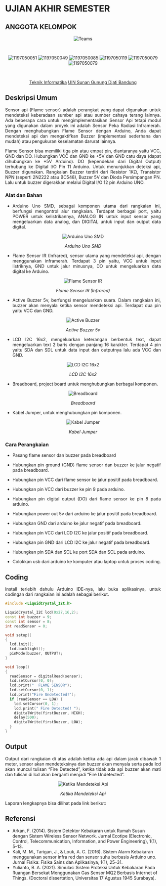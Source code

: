 # UJIAN AKHIR SEMESTER
## ANGGOTA KELOMPOK
<div align='center'>
 
![Teams](https://img.shields.io/badge/Anggota%20Kelompok-Kelompok%207-purple)
 
<br>
 
![1197050051](https://img.shields.io/badge/103-Muhammad%20Syamil%20Hamami-blue)
![1197050049](https://img.shields.io/badge/107-Nada%20Fadhillah%20Balqis-blue)
![1197050085](https://img.shields.io/badge/113-Nur%20Halizah-blue)
![1197050119](https://img.shields.io/badge/121-Ridwan%20Ahmad%20Fauzan-blue)
![1197050079](https://img.shields.io/badge/136-Sopian%20Abdul%20Malik-blue)
![1197050079](https://img.shields.io/badge/142-Wildan%20Sophal%20Jamil-blue)
 
<br> 
 
[Teknik Informatika](http://if.uinsgd.ac.id/) [UIN Sunan Gunung Djati Bandung](https://uinsgd.ac.id/) 

</div>

## Deskripsi Umum
<p align="justify">
Sensor api (Flame sensor) adalah perangkat yang dapat digunakan untuk mendeteksi keberadaan sumber api atau sumber cahaya terang lainnya. Ada beberapa cara untuk mengimplementasikan Sensor Api tetapi modul yang digunakan dalam proyek ini adalah Sensor Peka Radiasi Inframerah. Dengan menghubungkan Flame Sensor dengan Arduino, Anda dapat mendeteksi api dan mengaktifkan Buzzer (implementasi sederhana dan mudah) atau pengukuran keselamatan darurat lainnya.
</p>
<p align="justify">
Flame Sensor bisa memiliki tiga pin atau empat pin, diantaranya yaitu VCC, GND dan DO. Hubungkan VCC dan GND ke +5V dan GND catu daya (dapat dihubungkan ke +5V Arduino). DO (kependekan dari Digital Output) terhubung ke Digital I/O Pin 11 Arduino. Untuk menunjukkan deteksi api, Buzzer digunakan. Rangkaian Buzzer terdiri dari Resistor 1KΩ, Transistor NPN (seperti 2N2222 atau BC548), Buzzer 5V dan Dioda Persimpangan PN. Lalu untuk buzzer digerakkan melalui Digital I/O 12 pin Arduino UNO.
</p>

### Alat dan Bahan
- <p align="justify">Arduino Uno SMD, sebagai komponen utama dari rangkaian ini, berfungsi mengontrol alur rangkaian. Terdapat berbagai port, yaitu POWER untuk kelistrikannya, ANALOG IN untuk input sensor yang mengeluarkan data analog, dan DIGITAL untuk input dan output data digital.</p>
<div align='center'>
 
![Arduino Uno SMD](https://miro.medium.com/max/640/1*U9NqSqX69NY-0Se2EZYc5g.webp)
 
 *Arduino Uno SMD*
 </div>
 
- <p align="justify">Flame Sensor IR (Infrared), sensor utama yang mendeteksi api, dengan menggunakan inframerah. Terdapat 3 pin yaitu, VCC untuk input listriknya, GND untuk jalur minusnya, DO untuk mengeluarkan data digital ke Arduino.</p>
<div align='center'>
 
![Flame Sensor IR](https://miro.medium.com/max/578/1*yUEXt9Fwl1pGXH-rx7oGEQ.webp)
 
 *Flame Sensor IR (Infrared)*
 </div>
 
- <p align="justify">Active Buzzer 5v, berfungsi mengeluarkan suara. Dalam rangkaian ini, buzzer akan menyala ketika sensor mendeteksi api. Terdapat dua pin yaitu VCC dan GND.</p>
<div align='center'>
 
![Active Buzzer](https://miro.medium.com/max/486/1*AV5i2FhI_0BmEpu4T4UuCw.webp)
 
 *Active Buzzer 5v*
 </div>
 
- <p align="justify">LCD I2C 16x2, mengeluarkan keterangan berbentuk text, dapat mengeluarkan text 2 baris dengan panjang 16 karakter. Terdapat 4 pin yaitu SDA dan SDL untuk data input dan outputnya lalu ada VCC dan GND.</p>
<div align='center'>
 
![LCD I2C 16x2](https://miro.medium.com/max/502/1*qsuxi7TNTjikzq4SfziTFg.webp)
 
 *LCD I2C 16x2*
 </div>
 
- <p align="justify">Breadboard, project board untuk menghubungkan berbagai komponen.</p>
<div align='center'>
 
![Breadboard](https://miro.medium.com/max/552/1*2Gd1RQjMCtg2e3OzrigkIg.webp)
 
 *Breadboard*
 </div>
 
- <p align="justify">Kabel Jumper, untuk menghubungkan pin komponen.</p>
<div align='center'>
 
![Kabel Jumper](https://miro.medium.com/max/486/1*c5dL2Onv3bd7V3gFPs-mOw.webp)
 
 *Kabel Jumper*
 </div>

### Cara Perangkaian
- <p align="justify">Pasang flame sensor dan buzzer pada breadboard</p>
- <p align="justify">Hubungkan pin ground (GND) flame sensor dan buzzer ke jalur negatif pada breadboard.</p>
- <p align="justify">Hubungkan pin VCC dari flame sensor ke jalur positif pada breadboard.</p>
- <p align="justify">Hubungkan pin VCC dari buzzer ke pin 9 pada arduino.</p>
- <p align="justify">Hubungkan pin digital output (DO) dari flame sensor ke pin 8 pada arduino.</p>
- <p align="justify">Hubungkan power out 5v dari arduino ke jalur positif pada breadboard.</p>
- <p align="justify">Hubungkan GND dari arduino ke jalur negatif pada breadboard.</p>
- <p align="justify">Hubungkan pin VCC dari LCD I2C ke jalur positif pada breadboard.</p>
- <p align="justify">Hubungkan pin GND dari LCD I2C ke jalur negatif pada breadboard.</p>
- <p align="justify">Hubungkan pin SDA dan SCL ke port SDA dan SCL pada arduino.</p>
- <p align="justify">Colokkan usb dari arduino ke komputer atau laptop untuk proses coding.</p>

## Coding

<p align="justify">Install terlebih dahulu Arduino IDE-nya, lalu buka aplikasinya, untuk codingan dari rangkaian ini adalah sebagai berikut.</p>

```C++
#include <LiquidCrystal_I2C.h>

LiquidCrystal_I2C lcd(0x27,16,2);
const int buzzer = 9;
const int sensor = 8;
int readSensor = 0;

void setup()
{
  lcd.init();                      
  lcd.backlight();
  pinMode(buzzer, OUTPUT);
}

void loop()
{
  readSensor = digitalRead(sensor);
  lcd.setCursor(0, 0);
  lcd.print("  FLAME SENSOR");
  lcd.setCursor(0, 1);
  lcd.print("Fire Undetected!");
  if (readSensor == LOW) {
    lcd.setCursor(0, 1);
    lcd.print(" Fire Detected! ");
    digitalWrite(firstBuzzer, HIGH);
    delay(500);
    digitalWrite(firstBuzzer, LOW);
  }
}
```

## Output

<p align="justify">
Output dari rangkaian di atas adalah ketika ada api dalam jarak dibawah 1 meter, sensor akan mendeteksinya dan buzzer akan menyala serta pada lcd akan muncul tulisan “Fire Detected”, ketika tidak ada api buzzer akan mati dan tulisan di lcd akan berganti menjadi “Fire Undetected”.
</p>

<div align='center'>
 
![Ketika Mendeteksi Api](https://miro.medium.com/max/640/1*iuMl6kcJYKmbi9v7xNY7Ag.webp)
 
 *Ketika Mendeteksi Api*
 </div>

Laporan lengkapnya bisa dilihat pada link berikut:

## Referensi
- Arkan, F. (2014). Sistem Detektor Kebakaran untuk Rumah Susun dengan Sistem Wireless Sensor Network. Jurnal Ecotipe (Electronic, Control, Telecommunication, Information, and Power Engineering), 1(1), 5–13.
- Kali, M. M., Tarigan, J., & Louk, A. C. (2016). Sistem Alarm Kebakaran menggunakan sensor infra red dan sensor suhu berbasis Arduino uno. Jurnal Fisika: Fisika Sains dan Aplikasinya, 1(1), 25–31.
- Yulianto, B. A. (2021). Simulasi Sistem Proteksi Untuk Kebakaran Pada Ruangan Bersekat Menggunakan Gas Sensor MQ2 Berbasis Internet of Things. (Doctoral dissertation, Universitas 17 Agustus 1945 Surabaya).
